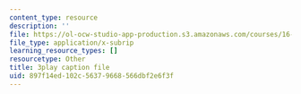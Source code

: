 ```yaml
---
content_type: resource
description: ''
file: https://ol-ocw-studio-app-production.s3.amazonaws.com/courses/16-687-private-pilot-ground-school-january-iap-2019/897f14ed102c56379668566dbf2e6f3f_PHtPau1c5sU.vtt
file_type: application/x-subrip
learning_resource_types: []
resourcetype: Other
title: 3play caption file
uid: 897f14ed-102c-5637-9668-566dbf2e6f3f
---
```

